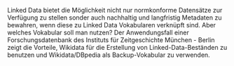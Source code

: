 Linked Data bietet die Möglichkeit nicht nur normkonforme Datensätze zur
Verfügung zu stellen sonder auch nachhaltig und langfristig Metadaten zu
bewahren, wenn diese zu Linked Data Vokabularen verknüpft sind. Aber
welches Vokabular soll man nutzen? Der Anwendungsfall einer
Forschungsdatenbank des Instituts für Zeitgeschichte München - Berlin
zeigt die Vorteile, Wikidata für die Erstellung von
Linked-Data-Beständen zu benutzen und Wikidata/DBpedia als
Backup-Vokabular zu verwenden.
